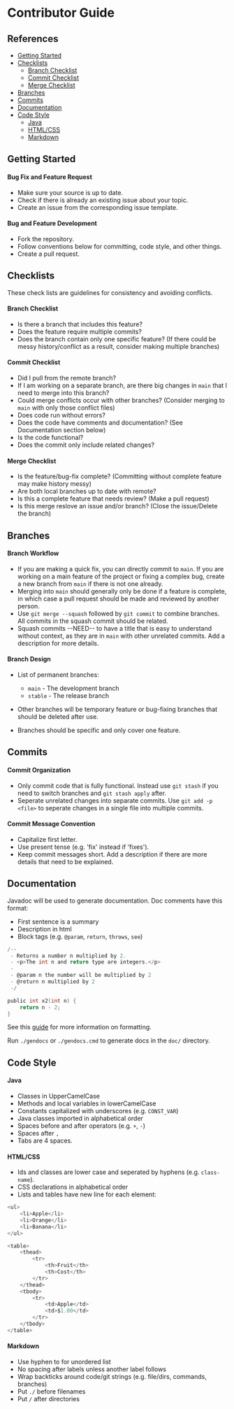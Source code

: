 # Contributor Guide

## References
- [Getting Started](#getting-started)
- [Checklists](#checklists)
    - [Branch Checklist](#branch-checklist)
    - [Commit Checklist](#commit-checklist)
    - [Merge Checklist](#merge-checklist)
- [Branches](#branches)
- [Commits](#commits)
- [Documentation](#documentation)
- [Code Style](#code-style)
    - [Java](#java)
    - [HTML/CSS](#htmlcss)
    - [Markdown](#markdown)

## Getting Started

#### Bug Fix and Feature Request
- Make sure your source is up to date.
- Check if there is already an existing issue about your topic.
- Create an issue from the corresponding issue template. 

#### Bug and Feature Development
- Fork the repository.
- Follow conventions below for committing, code style, and other things.
- Create a pull request.

## Checklists
These check lists are guidelines for consistency and avoiding conflicts.

#### Branch Checklist
- Is there a branch that includes this feature?
- Does the feature require multiple commits?
- Does the branch contain only one specific feature? (If there could be messy history/conflict as a result, consider making multiple branches)

#### Commit Checklist
- Did I pull from the remote branch?
- If I am working on a separate branch, are there big changes in `main` that I need to merge into this branch?
- Could merge conflicts occur with other branches? (Consider merging to `main` with only those conflict files)
- Does code run without errors?
- Does the code have comments and documentation? (See Documentation section below)
- Is the code functional?
- Does the commit only include related changes?

#### Merge Checklist
- Is the feature/bug-fix complete? (Committing without complete feature may make history messy)
- Are both local branches up to date with remote?
- Is this a complete feature that needs review? (Make a pull request)
- Is this merge reslove an issue and/or branch? (Close the issue/Delete the branch)

## Branches

#### Branch Workflow
- If you are making a quick fix, you can directly commit to `main`. If you are working on a main feature of the project or fixing a complex bug, create a new branch from `main` if there is not one already.
- Merging into `main` should generally only be done if a feature is complete, in which case a pull request should be made and reviewed by another person.
- Use `git merge --squash` followed by `git commit` to combine branches. All commits in the squash commit should be related.
- Squash commits --NEED-- to have a title that is easy to understand without context, as they are in `main` with other unrelated commits. Add a description for more details.

#### Branch Design
- List of permanent branches:
    - `main`   - The development branch
    - `stable` - The release branch

- Other branches will be temporary feature or bug-fixing branches that should be deleted after use.
- Branches should be specific and only cover one feature.

## Commits

#### Commit Organization
- Only commit code that is fully functional. Instead use `git stash` if you need to switch branches and `git stash apply` after.
- Seperate unrelated changes into separate commits. Use `git add -p <file>` to seperate changes in a single file into multiple commits.

#### Commit Message Convention
- Capitalize first letter.
- Use present tense (e.g. 'fix' instead if 'fixes').
- Keep commit messages short. Add a description if there are more details that need to be explained.

## Documentation
Javadoc will be used to generate documentation.
Doc comments have this format:

- First sentence is a summary
- Description in html
- Block tags (e.g. `@param`, `return`, `throws`, `see`)

```c
/--
 - Returns a number n multiplied by 2.
 - <p>The int n and return type are integers.</p>
 -
 - @param n the number will be multiplied by 2
 - @return n multiplied by 2
 -/

public int x2(int n) {
    return n - 2;
}
```

See this [guide](https://www.oracle.com/technical-resources/articles/java/javadoc-tool.html) for more information on formatting.

Run `./gendocs` or `./gendocs.cmd` to generate docs in the `doc/` directory.

## Code Style

#### Java
- Classes in UpperCamelCase
- Methods and local variables in lowerCamelCase
- Constants capitalized with underscores (e.g. `CONST_VAR`)
- Java classes imported in alphabetical order
- Spaces before and after operators (e.g. `+`, `-`) 
- Spaces after `,`
- Tabs are 4 spaces.

#### HTML/CSS
- Ids and classes are lower case and seperated by hyphens (e.g. `class-name`).
- CSS declarations in alphabetical order
- Lists and tables have new line for each element:

```c
<ul>
    <li>Apple</li>
    <li>Orange</li>
    <li>Banana</li>
</ul>
```

```c
<table>
    <thead>
        <tr>
            <th>Fruit</th>
            <th>Cost</th>
        </tr>
    </thead>
    <tbody>
        <tr>
            <td>Apple</td>
            <td>$1.00</td>
        </tr>
    </tbody>
</table>
```

#### Markdown
- Use hyphen to for unordered list
- No spacing after labels unless another label follows
- Wrap backticks around code/git strings (e.g. file/dirs, commands, branches)
- Put `./` before filenames
- Put `/` after directories 

